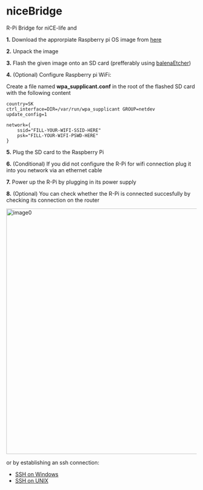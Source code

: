 # niceBridge
R-Pi Bridge for niCE-life and 

**1.** Download the approrpiate Raspberry pi OS image from [here](https://drive.google.com/file/d/1K0vxbE92YBdNHIvUXY_fYMIpTsDKYQPH/view?usp=sharing)

**2.** Unpack the image

**3.** Flash the given image onto an SD card (prefferably using [balenaEtcher](https://www.balena.io/etcher/))

**4.** (Optional) Configure Raspberry pi WiFi:

Create a file named **wpa_supplicant.conf** in the root of the flashed SD card with the following content

```
country=SK
ctrl_interface=DIR=/var/run/wpa_supplicant GROUP=netdev
update_config=1

network={
    ssid="FILL-YOUR-WIFI-SSID-HERE"
    psk="FILL-YOUR-WIFI-PSWD-HERE"
}
```

**5.** Plug the SD card to the Raspberry Pi

**6.** (Conditional) If you did not configure the R-Pi for wifi connection plug it into you network via an ethernet cable

**7.** Power up the R-Pi by plugging in its power supply

**8.** (Optional) You can check whether the R-Pi is connected succesfully by checking its connection on the router 

<img src="https://i.ibb.co/RNVTdGm/router.png" alt="image0" width="650"/>

or by establishing an ssh connection:

* [SSH on Windows](https://www.raspberrypi.org/documentation/remote-access/ssh/windows10.md)
* [SSH on UNIX](https://www.raspberrypi.org/documentation/remote-access/ssh/unix.md)
